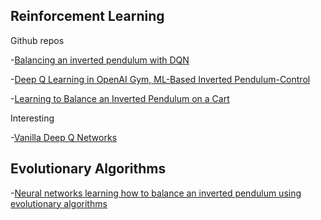 ## Reinforcement Learning

Github repos

-[Balancing an inverted pendulum with DQN](https://github.com/yotamish/Balancing-an-inverted-pendulum-with-DQN)

-[Deep Q Learning in OpenAI Gym, ML-Based Inverted Pendulum-Control](https://github.com/WilliamJacobs0/ML-Based-Inverted-Pendulum-Control)

-[Learning to Balance an Inverted Pendulum on a Cart](https://github.com/mohsen-imani/Balancing-an-Inverted-Pendulum)

Interesting

-[Vanilla Deep Q Networks](https://towardsdatascience.com/dqn-part-1-vanilla-deep-q-networks-6eb4a00febfb)

## Evolutionary Algorithms

-[Neural networks learning how to balance an inverted pendulum using evolutionary algorithms](https://github.com/e-dorigatti/inverted-pendulum)
